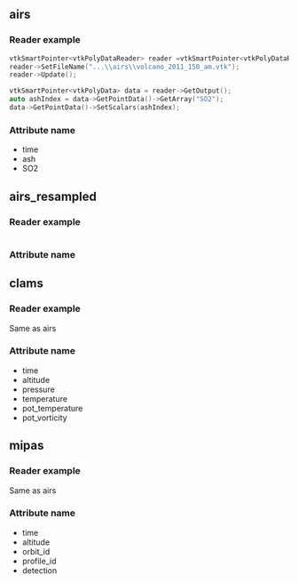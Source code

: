 ## airs
### Reader example
```c++
vtkSmartPointer<vtkPolyDataReader> reader =vtkSmartPointer<vtkPolyDataReader>::New();
reader->SetFileName("...\\airs\\volcano_2011_150_am.vtk");
reader->Update();

vtkSmartPointer<vtkPolyData> data = reader->GetOutput();
auto ashIndex = data->GetPointData()->GetArray("SO2");
data->GetPointData()->SetScalars(ashIndex);
```
### Attribute name
 - time
 - ash
 - SO2

## airs_resampled
### Reader example
```c++
```
### Attribute name

## clams
### Reader example
Same as airs

### Attribute name
 - time
 - altitude
 - pressure
 - temperature
 - pot_temperature
 - pot_vorticity

## mipas
### Reader example
Same as airs

### Attribute name
 - time
 - altitude
 - orbit_id
 - profile_id
 - detection